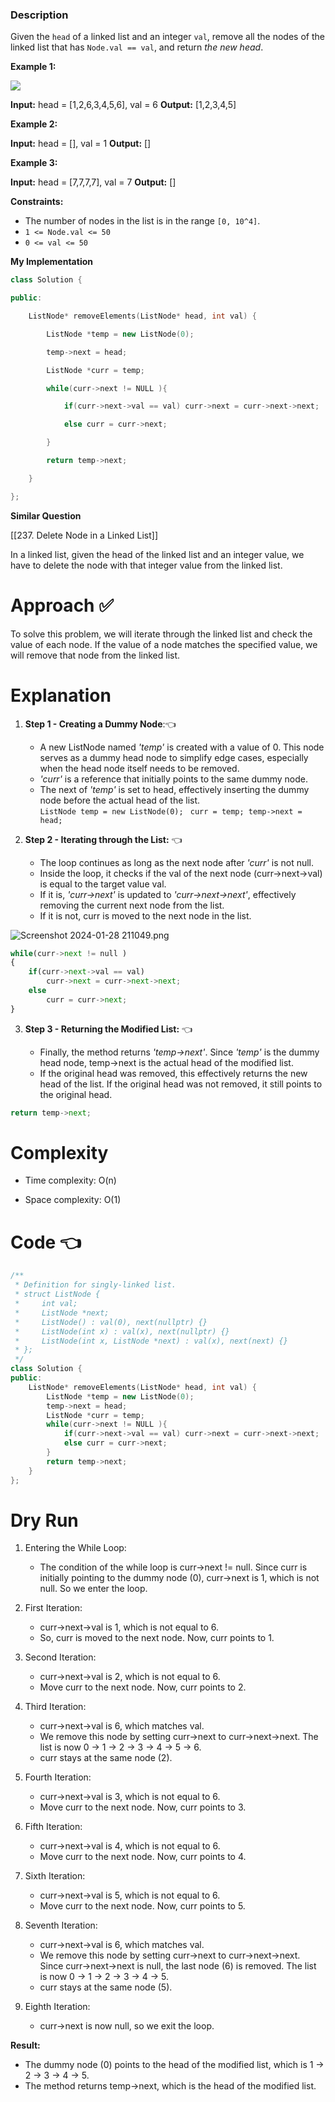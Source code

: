 ### Description

Given the `head` of a linked list and an integer `val`, remove all the nodes of the linked list that has `Node.val == val`, and return _the new head_.

**Example 1:**

![](https://assets.leetcode.com/uploads/2021/03/06/removelinked-list.jpg)

**Input:** head = [1,2,6,3,4,5,6], val = 6
**Output:** [1,2,3,4,5]

**Example 2:**

**Input:** head = [], val = 1
**Output:** []

**Example 3:**

**Input:** head = [7,7,7,7], val = 7
**Output:** []

**Constraints:**

- The number of nodes in the list is in the range `[0, 10^4]`.
- `1 <= Node.val <= 50`
- `0 <= val <= 50`

**My Implementation**

```cpp
class Solution {

public:

    ListNode* removeElements(ListNode* head, int val) {

        ListNode *temp = new ListNode(0);

        temp->next = head;

        ListNode *curr = temp;

        while(curr->next != NULL ){

            if(curr->next->val == val) curr->next = curr->next->next;

            else curr = curr->next;

        }

        return temp->next;

    }

};
```

**Similar Question**

[[237. Delete Node in a Linked List]]

In a linked list, given the head of the linked list and an integer value, we have to delete the node with that integer value from the linked list.

# Approach ✅

To solve this problem, we will iterate through the linked list and check the value of each node. If the value of a node matches the specified value, we will remove that node from the linked list.

# Explanation

1. **Step 1 - Creating a Dummy Node**:👈
    
    - A new ListNode named _'temp'_ is created with a value of 0. This node serves as a dummy head node to simplify edge cases, especially when the head node itself needs to be removed.
    - _'curr'_ is a reference that initially points to the same dummy node.
    - The next of _'temp'_ is set to head, effectively inserting the dummy node before the actual head of the list.  
        `ListNode temp = new ListNode(0);` 
        ` curr = temp; temp->next = head;`
1. **Step 2 - Iterating through the List:** 👈
    
    - The loop continues as long as the next node after _'curr'_ is not null.
    - Inside the loop, it checks if the val of the next node (curr->next->val) is equal to the target value val.
    - If it is, _'curr->next'_ is updated to _'curr->next->next'_, effectively removing the current next node from the list.
    - If it is not, curr is moved to the next node in the list.

![Screenshot 2024-01-28 211049.png](https://assets.leetcode.com/users/images/9e8e5eac-e8ff-4c23-beef-1eb6c2a385ca_1706457654.9166362.png)

```python
while(curr->next != null )
{
    if(curr->next->val == val) 
	    curr->next = curr->next->next;
    else 
	    curr = curr->next;
}
```

3. **Step 3 - Returning the Modified List:** 👈
    
    - Finally, the method returns _'temp->next'_. Since _'temp'_ is the dummy head node, temp->next is the actual head of the modified list.
    - If the original head was removed, this effectively returns the new head of the list. If the original head was not removed, it still points to the original head.
    
```python
return temp->next;
```
    

# Complexity

- Time complexity: O(n)
    
- Space complexity: O(1)
    

# Code 👈

```cpp
/**
 * Definition for singly-linked list.
 * struct ListNode {
 *     int val;
 *     ListNode *next;
 *     ListNode() : val(0), next(nullptr) {}
 *     ListNode(int x) : val(x), next(nullptr) {}
 *     ListNode(int x, ListNode *next) : val(x), next(next) {}
 * };
 */
class Solution {
public:
    ListNode* removeElements(ListNode* head, int val) {
        ListNode *temp = new ListNode(0);
        temp->next = head;
        ListNode *curr = temp;
        while(curr->next != NULL ){
            if(curr->next->val == val) curr->next = curr->next->next;
            else curr = curr->next;
        }
        return temp->next;
    }
};
```

# Dry Run

1. Entering the While Loop:
    
    - The condition of the while loop is curr->next != null. Since curr is initially pointing to the dummy node (0), curr->next is 1, which is not null. So we enter the loop.
2. First Iteration:
    
    - curr->next->val is 1, which is not equal to 6.
    - So, curr is moved to the next node. Now, curr points to 1.
3. Second Iteration:
    
    - curr->next->val is 2, which is not equal to 6.
    - Move curr to the next node. Now, curr points to 2.
4. Third Iteration:
    
    - curr->next->val is 6, which matches val.
    - We remove this node by setting curr->next to curr->next->next. The list is now 0 -> 1 -> 2 -> 3 -> 4 -> 5 -> 6.
    - curr stays at the same node (2).
5. Fourth Iteration:
    
    - curr->next->val is 3, which is not equal to 6.
    - Move curr to the next node. Now, curr points to 3.
6. Fifth Iteration:
    
    - curr->next->val is 4, which is not equal to 6.
    - Move curr to the next node. Now, curr points to 4.
7. Sixth Iteration:
    
    - curr->next->val is 5, which is not equal to 6.
    - Move curr to the next node. Now, curr points to 5.
8. Seventh Iteration:
    
    - curr->next->val is 6, which matches val.
    - We remove this node by setting curr->next to curr->next->next. Since curr->next->next is null, the last node (6) is removed. The list is now 0 -> 1 -> 2 -> 3 -> 4 -> 5.
    - curr stays at the same node (5).
9. Eighth Iteration:
    
    - curr->next is now null, so we exit the loop.

**Result:**

- The dummy node (0) points to the head of the modified list, which is 1 -> 2 -> 3 -> 4 -> 5.
- The method returns temp->next, which is the head of the modified list.